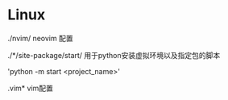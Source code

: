 # Linux

  ./nvim/ neovim 配置

  ./*/site-package/start/ 用于python安装虚拟环境以及指定包的脚本

  'python -m start <project_name>'

  .vim* vim配置
